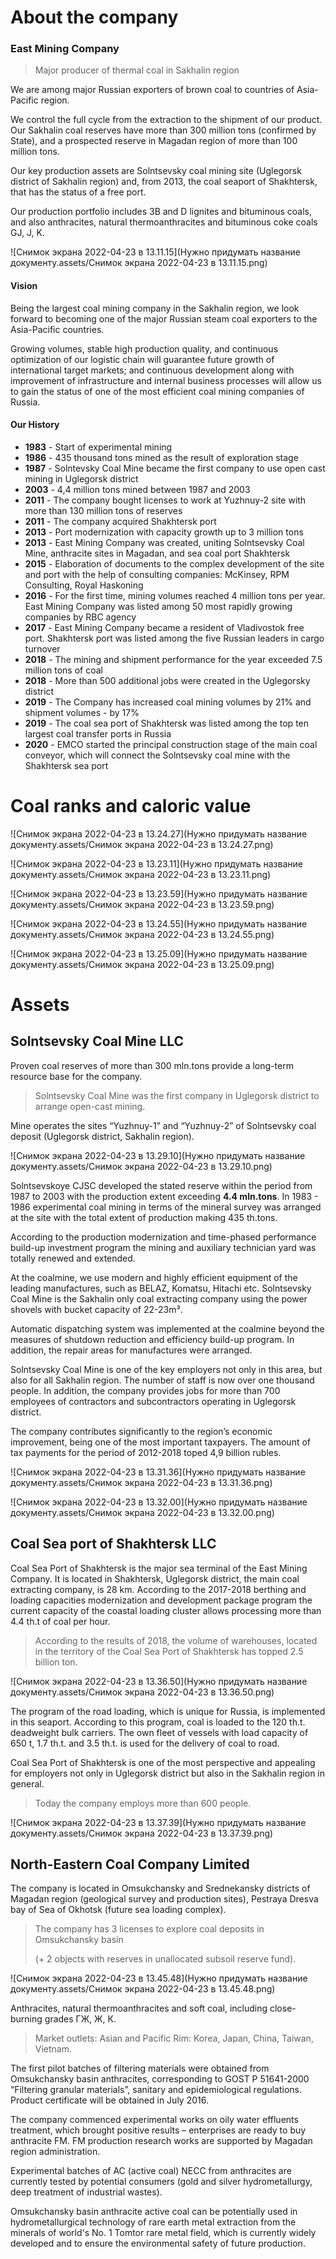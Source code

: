 # About the company

### East Mining Company

> Major producer of thermal coal in Sakhalin region

We are among major Russian exporters of brown coal to countries of Asia-Pacific region.

We control the full cycle from the extraction to the shipment of our product. Our Sakhalin coal reserves have more than 300 million tons (confirmed by State), and a prospected reserve in Magadan region of more than 100 million tons.

Our key production assets are Solntsevsky coal mining site (Uglegorsk district of Sakhalin region) and, from 2013, the coal seaport of Shakhtersk, that has the status of a free port.

Our production portfolio includes 3B and D lignites and bituminous coals, and also anthracites, natural thermoanthracites and bituminous coke coals GJ, J, K.

![Снимок экрана 2022-04-23 в 13.11.15](Нужно придумать название документу.assets/Снимок экрана 2022-04-23 в 13.11.15.png)



#### Vision

Being the largest coal mining company in the Sakhalin region, we look forward to becoming one of the major Russian steam coal exporters to the Asia-Pacific countries.

Growing volumes, stable high production quality, and continuous optimization of our logistic chain will guarantee future growth of international target markets; and continuous development along with improvement of infrastructure and internal business processes will allow us to gain the status of one of the most efficient coal mining companies of Russia.

#### Our History

* **1983** - Start of experimental mining
* **1986** - 435 thousand tons mined as the result of exploration stage
* **1987** - Solntevsky Coal Mine became the first company to use open cast mining in Uglegorsk district
* **2003** - 4,4 million tons mined between 1987 and 2003
* **2011** - The company bought licenses to work at Yuzhnuy-2 site with more than 130 million tons of reserves
* **2011** - The company acquired Shakhtersk port
* **2013** - Port modernization with capacity growth up to 3 million tons
* **2013** - East Mining Company was created, uniting Solntsevsky Coal Mine, anthracite sites in Magadan, and sea coal port Shakhtersk
* **2015** - Elaboration of documents to the complex development of the site and port with the help of consulting companies: McKinsey, RPM Consulting, Royal Haskoning
* **2016** - For the first time, mining volumes reached 4 million tons per year. East Mining Company was listed among 50 most rapidly growing companies by RBC agency
* **2017** - East Mining Company became a resident of Vladivostok free port. Shakhtersk port was listed among the five Russian leaders in cargo turnover
* **2018** - The mining and shipment performance for the year exceeded 7.5 million tons of coal
* **2018** - More than 500 additional jobs were created in the Uglegorsky district
* **2019** - The Company has increased coal mining volumes by 21% and shipment volumes - by 17%
* **2019** - The coal sea port of Shakhtersk was listed among the top ten largest coal transfer ports in Russia
* **2020** - EMCO started the principal construction stage of the main coal conveyor, which will connect the Solntsevsky coal mine with the Shakhtersk sea port

# Coal ranks and caloric value

![Снимок экрана 2022-04-23 в 13.24.27](Нужно придумать название документу.assets/Снимок экрана 2022-04-23 в 13.24.27.png)

![Снимок экрана 2022-04-23 в 13.23.11](Нужно придумать название документу.assets/Снимок экрана 2022-04-23 в 13.23.11.png)

![Снимок экрана 2022-04-23 в 13.23.59](Нужно придумать название документу.assets/Снимок экрана 2022-04-23 в 13.23.59.png)

![Снимок экрана 2022-04-23 в 13.24.55](Нужно придумать название документу.assets/Снимок экрана 2022-04-23 в 13.24.55.png)

![Снимок экрана 2022-04-23 в 13.25.09](Нужно придумать название документу.assets/Снимок экрана 2022-04-23 в 13.25.09.png)



# Assets

## Solntsevsky Coal Mine LLC

Proven coal reserves of more than 300 mln.tons provide a long-term resource base for the company.

> Solntsevsky Coal Mine was the first company in Uglegorsk district to arrange open-cast mining.

Mine operates the sites “Yuzhnuy-1” and “Yuzhnuy-2” of Solntsevsky coal deposit (Uglegorsk district, Sakhalin region).

![Снимок экрана 2022-04-23 в 13.29.10](Нужно придумать название документу.assets/Снимок экрана 2022-04-23 в 13.29.10.png)

Solntsevskoye CJSC developed the stated reserve within the period from 1987 to 2003 with the production extent exceeding **4.4 mln.tons**. In 1983 - 1986 experimental coal mining in terms of the mineral survey was arranged at the site with the total extent of production making 435 th.tons.

According to the production modernization and time-phased performance build-up investment program the mining and auxiliary technician yard was totally renewed and extended.

At the coalmine, we use modern and highly efficient equipment of the leading manufactures, such as BELAZ, Komatsu, Hitachi etc. Solntsevsky Coal Mine is the Sakhalin only coal extracting company using the power shovels with bucket capacity of 22-23m³.

Automatic dispatching system was implemented at the coalmine beyond the measures of shutdown reduction and efficiency build-up program. In addition, the repair areas for manufactures were arranged.

Solntsevsky Coal Mine is one of the key employers not only in this area, but also for all Sakhalin region. The number of staff is now over one thousand people. In addition, the company provides jobs for more than 700 employees of contractors and subcontractors operating in Uglegorsk district.

The company contributes significantly to the region’s economic improvement, being one of the most important taxpayers. The amount of tax payments for the period of 2012-2018 toped 4,9 billion rubles.

![Снимок экрана 2022-04-23 в 13.31.36](Нужно придумать название документу.assets/Снимок экрана 2022-04-23 в 13.31.36.png)

![Снимок экрана 2022-04-23 в 13.32.00](Нужно придумать название документу.assets/Снимок экрана 2022-04-23 в 13.32.00.png)




## Coal Sea port of Shakhtersk LLC

Coal Sea Port of Shakhtersk is the major sea terminal of the East Mining Company. It is located in Shakhtersk, Uglegorsk district, the main coal extracting company, is 28 km. According to the 2017-2018 berthing and loading capacities modernization and development package program the current capacity of the coastal loading cluster allows processing more than 4.4 th.t of coal per hour.

> According to the results of 2018, the volume of warehouses, located in the territory of the Coal Sea Port of Shakhtersk has topped 2.5 billion ton.

![Снимок экрана 2022-04-23 в 13.36.50](Нужно придумать название документу.assets/Снимок экрана 2022-04-23 в 13.36.50.png)

The program of the road loading, which is unique for Russia, is implemented in this seaport. According to this program, coal is loaded to the 120 th.t. deadweight bulk carriers. The own fleet of vessels with load capacity of 650 t, 1.7 th.t. and 3.5 th.t. is used for the delivery of coal to road.

Coal Sea Port of Shakhtersk is one of the most perspective and appealing for employers not only in Uglegorsk district but also in the Sakhalin region in general.

> Today the company employs more than 600 people.

![Снимок экрана 2022-04-23 в 13.37.39](Нужно придумать название документу.assets/Снимок экрана 2022-04-23 в 13.37.39.png)




## North-Eastern Coal Company Limited

The company is located in Omsukchansky and Srednekansky districts of Magadan region (geological survey and production sites), Pestraya Dresva bay of Sea of Okhotsk (future sea loading complex).

> The company has 3 licenses to explore coal deposits in Omsukchansky basin
>
> (+ 2 objects with reserves in unallocated subsoil reserve fund).

![Снимок экрана 2022-04-23 в 13.45.48](Нужно придумать название документу.assets/Снимок экрана 2022-04-23 в 13.45.48.png)

Anthracites, natural thermoanthracites and soft coal, including close-burning grades ГЖ, Ж, К.

> Market outlets: Asian and Pacific Rim: Korea, Japan, China, Taiwan, Vietnam.

The first pilot batches of filtering materials were obtained from Omsukchansky basin anthracites, corresponding to GOST Р 51641-2000 “Filtering granular materials”, sanitary and epidemiological regulations. Product certificate will be obtained in July 2016.

The company commenced experimental works on oily water effluents treatment, which brought positive results – enterprises are ready to buy anthracite FM. FM production research works are supported by Magadan region administration.

Experimental batches of AC (active coal) NECC from anthracites are currently tested by potential consumers (gold and silver hydrometallurgy, deep treatment of industrial wastes).

Omsukchansky basin anthracite active coal can be potentially used in hydrometallurgical technology of rare earth metal extraction from the minerals of world's No. 1 Tomtor rare metal field, which is currently widely developed and to ensure the environmental safety of future production.

